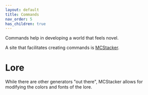 ```yaml
---
layout: default
title: Commands
nav_order: 5
has_children: true
---
```


Commands help in developing a world that feels novel.

A site that facilitates creating commands is [MCStacker](https://mcstacker.net/).

# Lore

While there are other generators "out there", MCStacker allows for modifying
the colors and fonts of the lore. 
